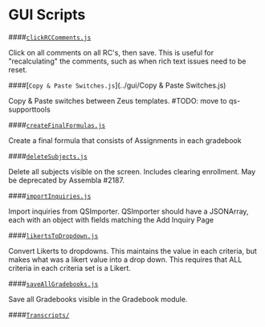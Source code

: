 GUI Scripts
===

####[`clickRCComments.js`](../gui/clickRCComments.js)

 Click on all comments on all RC's, then save. This is useful for "recalculating" the comments, such as when rich text issues need to be reset. 

####[`Copy & Paste Switches.js`](../gui/Copy & Paste Switches.js)

 Copy & Paste switches between Zeus templates. \#TODO: move to qs-supporttools 

####[`createFinalFormulas.js`](../gui/createFinalFormulas.js)

 Create a final formula that consists of Assignments in each gradebook 

####[`deleteSubjects.js`](../gui/deleteSubjects.js)

 Delete all subjects visible on the screen. Includes clearing enrollment. May be deprecated by Assembla \#2187. 

####[`importInquiries.js`](../gui/importInquiries.js)

 Import inquiries from QSImporter. QSImporter should have a JSONArray, each with an object with fields matching the Add Inquiry Page 

####[`likertsToDropdown.js`](../gui/likertsToDropdown.js)

 Convert Likerts to dropdowns. This maintains the value in each criteria, but makes what was a likert value into a drop down. This requires that ALL criteria in each criteria set is a Likert. 

####[`saveAllGradebooks.js`](../gui/saveAllGradebooks.js)

 Save all Gradebooks visible in the Gradebook module. 

####[`Transcripts/`](../gui/Transcripts)